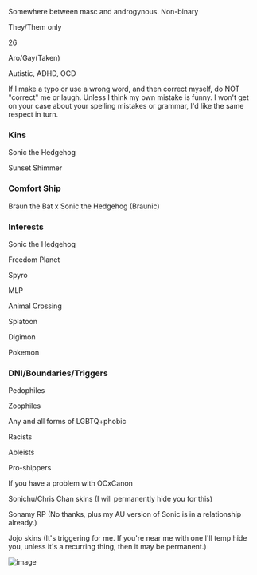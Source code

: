 <p style>Somewhere between masc and androgynous. Non-binary</p>
<p style>They/Them only</p>
<p style>26</p>
<p style>Aro/Gay(Taken)</p>
<p style>Autistic, ADHD, OCD</p>
<p style>If I make a typo or use a wrong word, and then correct myself, do NOT "correct" me or laugh. Unless I think my own mistake is funny. I won't get on your case about your spelling mistakes or grammar, I'd like the same respect in turn.</p>
<p style></p>
<p style></p>
<p style></p>


### Kins
<p style>Sonic the Hedgehog</p>
<p style>Sunset Shimmer</p>
<p style></p>
<p style></p>
<p style></p>


### Comfort Ship
<p style>Braun the Bat x Sonic the Hedgehog (Braunic)</p>
<p style></p>
<p style></p>
<p style></p>


### Interests
<p style>Sonic the Hedgehog</p>
<p style>Freedom Planet</p>
<p style>Spyro</p>
<p style>MLP</p>
<p style>Animal Crossing</p>
<p style>Splatoon</p>
<p style>Digimon</p>
<p style>Pokemon</p>
<p style></p>
<p style></p>
<p style></p>


### DNI/Boundaries/Triggers
<p style>Pedophiles</p>
<p style>Zoophiles</p>
<p style>Any and all forms of LGBTQ+phobic</p>
<p style>Racists</p>
<p style>Ableists</p>
<p style>Pro-shippers</p>
<p style>If you have a problem with OCxCanon</p>
<p style>Sonichu/Chris Chan skins (I will permanently hide you for this)</p>
<p style>Sonamy RP (No thanks, plus my AU version of Sonic is in a relationship already.)</p>
<p style>Jojo skins (It's triggering for me. If you're near me with one I'll temp hide you, unless it's a recurring thing, then it may be permanent.)</p>
<p style></p>
<p style></p>

![image](https://cdn.discordapp.com/attachments/1185754526465134602/1185754597969637457/Braun_the_Bat_com_2_KouD3x.png?ex=6590c306&is=657e4e06&hm=05f8b9696385eb660a0435355f28d8808a26d8b6591548c421b182dd4d34b365&)
